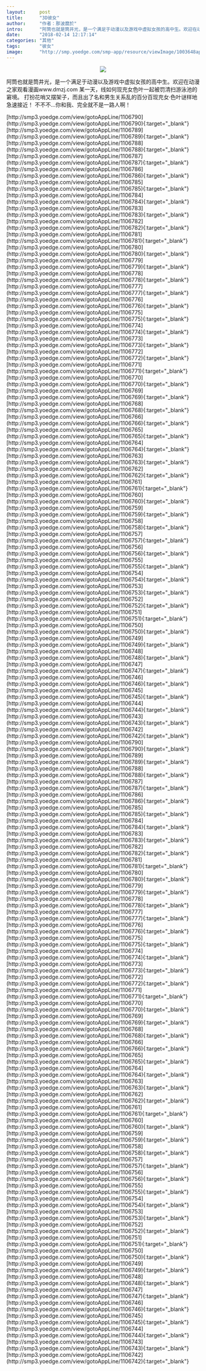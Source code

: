 ```yaml
---
layout:     post
title:      "3D彼女"
author:     "作者：那波麿於"
intro:      "阿筒也就是筒井光，是一个满足于动漫以及游戏中虚拟女孩的高中生。欢迎在动漫之家观看漫画www.dmzj.com 某一天，线如何现充女色叶一起被罚清扫游泳池的窘境。 打扮花哨又摆架子，而且出了名和男生关系乱的百分百现充女·色叶谜样地急速接近！ 不不不…你和我、完全就不是一路人啊！"
date:       "2018-02-14 12:17:14"
categories: "其他"
tags:       "彼女"
image:      "http://smp.yoedge.com/smp-app/resource/viewImage/1003648appline.png"
---
```

<div style="text-align: center">
<p><img src="http://smp.yoedge.com/smp-app/resource/viewImage/1003648appline.png"/></p>
</div>
<p class="post-meta">
<span>阿筒也就是筒井光，是一个满足于动漫以及游戏中虚拟女孩的高中生。欢迎在动漫之家观看漫画www.dmzj.com 某一天，线如何现充女色叶一起被罚清扫游泳池的窘境。 打扮花哨又摆架子，而且出了名和男生关系乱的百分百现充女·色叶谜样地急速接近！ 不不不…你和我、完全就不是一路人啊！</span>
</p>
[http://smp3.yoedge.com/view/gotoAppLine/1106790](http://smp3.yoedge.com/view/gotoAppLine/1106790){:target="_blank"}
[http://smp3.yoedge.com/view/gotoAppLine/1106789](http://smp3.yoedge.com/view/gotoAppLine/1106789){:target="_blank"}
[http://smp3.yoedge.com/view/gotoAppLine/1106788](http://smp3.yoedge.com/view/gotoAppLine/1106788){:target="_blank"}
[http://smp3.yoedge.com/view/gotoAppLine/1106787](http://smp3.yoedge.com/view/gotoAppLine/1106787){:target="_blank"}
[http://smp3.yoedge.com/view/gotoAppLine/1106786](http://smp3.yoedge.com/view/gotoAppLine/1106786){:target="_blank"}
[http://smp3.yoedge.com/view/gotoAppLine/1106785](http://smp3.yoedge.com/view/gotoAppLine/1106785){:target="_blank"}
[http://smp3.yoedge.com/view/gotoAppLine/1106784](http://smp3.yoedge.com/view/gotoAppLine/1106784){:target="_blank"}
[http://smp3.yoedge.com/view/gotoAppLine/1106783](http://smp3.yoedge.com/view/gotoAppLine/1106783){:target="_blank"}
[http://smp3.yoedge.com/view/gotoAppLine/1106782](http://smp3.yoedge.com/view/gotoAppLine/1106782){:target="_blank"}
[http://smp3.yoedge.com/view/gotoAppLine/1106781](http://smp3.yoedge.com/view/gotoAppLine/1106781){:target="_blank"}
[http://smp3.yoedge.com/view/gotoAppLine/1106780](http://smp3.yoedge.com/view/gotoAppLine/1106780){:target="_blank"}
[http://smp3.yoedge.com/view/gotoAppLine/1106779](http://smp3.yoedge.com/view/gotoAppLine/1106779){:target="_blank"}
[http://smp3.yoedge.com/view/gotoAppLine/1106778](http://smp3.yoedge.com/view/gotoAppLine/1106778){:target="_blank"}
[http://smp3.yoedge.com/view/gotoAppLine/1106777](http://smp3.yoedge.com/view/gotoAppLine/1106777){:target="_blank"}
[http://smp3.yoedge.com/view/gotoAppLine/1106776](http://smp3.yoedge.com/view/gotoAppLine/1106776){:target="_blank"}
[http://smp3.yoedge.com/view/gotoAppLine/1106775](http://smp3.yoedge.com/view/gotoAppLine/1106775){:target="_blank"}
[http://smp3.yoedge.com/view/gotoAppLine/1106774](http://smp3.yoedge.com/view/gotoAppLine/1106774){:target="_blank"}
[http://smp3.yoedge.com/view/gotoAppLine/1106773](http://smp3.yoedge.com/view/gotoAppLine/1106773){:target="_blank"}
[http://smp3.yoedge.com/view/gotoAppLine/1106772](http://smp3.yoedge.com/view/gotoAppLine/1106772){:target="_blank"}
[http://smp3.yoedge.com/view/gotoAppLine/1106771](http://smp3.yoedge.com/view/gotoAppLine/1106771){:target="_blank"}
[http://smp3.yoedge.com/view/gotoAppLine/1106770](http://smp3.yoedge.com/view/gotoAppLine/1106770){:target="_blank"}
[http://smp3.yoedge.com/view/gotoAppLine/1106769](http://smp3.yoedge.com/view/gotoAppLine/1106769){:target="_blank"}
[http://smp3.yoedge.com/view/gotoAppLine/1106768](http://smp3.yoedge.com/view/gotoAppLine/1106768){:target="_blank"}
[http://smp3.yoedge.com/view/gotoAppLine/1106766](http://smp3.yoedge.com/view/gotoAppLine/1106766){:target="_blank"}
[http://smp3.yoedge.com/view/gotoAppLine/1106765](http://smp3.yoedge.com/view/gotoAppLine/1106765){:target="_blank"}
[http://smp3.yoedge.com/view/gotoAppLine/1106764](http://smp3.yoedge.com/view/gotoAppLine/1106764){:target="_blank"}
[http://smp3.yoedge.com/view/gotoAppLine/1106763](http://smp3.yoedge.com/view/gotoAppLine/1106763){:target="_blank"}
[http://smp3.yoedge.com/view/gotoAppLine/1106762](http://smp3.yoedge.com/view/gotoAppLine/1106762){:target="_blank"}
[http://smp3.yoedge.com/view/gotoAppLine/1106761](http://smp3.yoedge.com/view/gotoAppLine/1106761){:target="_blank"}
[http://smp3.yoedge.com/view/gotoAppLine/1106760](http://smp3.yoedge.com/view/gotoAppLine/1106760){:target="_blank"}
[http://smp3.yoedge.com/view/gotoAppLine/1106759](http://smp3.yoedge.com/view/gotoAppLine/1106759){:target="_blank"}
[http://smp3.yoedge.com/view/gotoAppLine/1106758](http://smp3.yoedge.com/view/gotoAppLine/1106758){:target="_blank"}
[http://smp3.yoedge.com/view/gotoAppLine/1106757](http://smp3.yoedge.com/view/gotoAppLine/1106757){:target="_blank"}
[http://smp3.yoedge.com/view/gotoAppLine/1106756](http://smp3.yoedge.com/view/gotoAppLine/1106756){:target="_blank"}
[http://smp3.yoedge.com/view/gotoAppLine/1106755](http://smp3.yoedge.com/view/gotoAppLine/1106755){:target="_blank"}
[http://smp3.yoedge.com/view/gotoAppLine/1106754](http://smp3.yoedge.com/view/gotoAppLine/1106754){:target="_blank"}
[http://smp3.yoedge.com/view/gotoAppLine/1106753](http://smp3.yoedge.com/view/gotoAppLine/1106753){:target="_blank"}
[http://smp3.yoedge.com/view/gotoAppLine/1106752](http://smp3.yoedge.com/view/gotoAppLine/1106752){:target="_blank"}
[http://smp3.yoedge.com/view/gotoAppLine/1106751](http://smp3.yoedge.com/view/gotoAppLine/1106751){:target="_blank"}
[http://smp3.yoedge.com/view/gotoAppLine/1106750](http://smp3.yoedge.com/view/gotoAppLine/1106750){:target="_blank"}
[http://smp3.yoedge.com/view/gotoAppLine/1106749](http://smp3.yoedge.com/view/gotoAppLine/1106749){:target="_blank"}
[http://smp3.yoedge.com/view/gotoAppLine/1106748](http://smp3.yoedge.com/view/gotoAppLine/1106748){:target="_blank"}
[http://smp3.yoedge.com/view/gotoAppLine/1106747](http://smp3.yoedge.com/view/gotoAppLine/1106747){:target="_blank"}
[http://smp3.yoedge.com/view/gotoAppLine/1106746](http://smp3.yoedge.com/view/gotoAppLine/1106746){:target="_blank"}
[http://smp3.yoedge.com/view/gotoAppLine/1106745](http://smp3.yoedge.com/view/gotoAppLine/1106745){:target="_blank"}
[http://smp3.yoedge.com/view/gotoAppLine/1106744](http://smp3.yoedge.com/view/gotoAppLine/1106744){:target="_blank"}
[http://smp3.yoedge.com/view/gotoAppLine/1106743](http://smp3.yoedge.com/view/gotoAppLine/1106743){:target="_blank"}
[http://smp3.yoedge.com/view/gotoAppLine/1106742](http://smp3.yoedge.com/view/gotoAppLine/1106742){:target="_blank"}
[http://smp3.yoedge.com/view/gotoAppLine/1106790](http://smp3.yoedge.com/view/gotoAppLine/1106790){:target="_blank"}
[http://smp3.yoedge.com/view/gotoAppLine/1106789](http://smp3.yoedge.com/view/gotoAppLine/1106789){:target="_blank"}
[http://smp3.yoedge.com/view/gotoAppLine/1106788](http://smp3.yoedge.com/view/gotoAppLine/1106788){:target="_blank"}
[http://smp3.yoedge.com/view/gotoAppLine/1106787](http://smp3.yoedge.com/view/gotoAppLine/1106787){:target="_blank"}
[http://smp3.yoedge.com/view/gotoAppLine/1106786](http://smp3.yoedge.com/view/gotoAppLine/1106786){:target="_blank"}
[http://smp3.yoedge.com/view/gotoAppLine/1106785](http://smp3.yoedge.com/view/gotoAppLine/1106785){:target="_blank"}
[http://smp3.yoedge.com/view/gotoAppLine/1106784](http://smp3.yoedge.com/view/gotoAppLine/1106784){:target="_blank"}
[http://smp3.yoedge.com/view/gotoAppLine/1106783](http://smp3.yoedge.com/view/gotoAppLine/1106783){:target="_blank"}
[http://smp3.yoedge.com/view/gotoAppLine/1106782](http://smp3.yoedge.com/view/gotoAppLine/1106782){:target="_blank"}
[http://smp3.yoedge.com/view/gotoAppLine/1106781](http://smp3.yoedge.com/view/gotoAppLine/1106781){:target="_blank"}
[http://smp3.yoedge.com/view/gotoAppLine/1106780](http://smp3.yoedge.com/view/gotoAppLine/1106780){:target="_blank"}
[http://smp3.yoedge.com/view/gotoAppLine/1106779](http://smp3.yoedge.com/view/gotoAppLine/1106779){:target="_blank"}
[http://smp3.yoedge.com/view/gotoAppLine/1106778](http://smp3.yoedge.com/view/gotoAppLine/1106778){:target="_blank"}
[http://smp3.yoedge.com/view/gotoAppLine/1106777](http://smp3.yoedge.com/view/gotoAppLine/1106777){:target="_blank"}
[http://smp3.yoedge.com/view/gotoAppLine/1106776](http://smp3.yoedge.com/view/gotoAppLine/1106776){:target="_blank"}
[http://smp3.yoedge.com/view/gotoAppLine/1106775](http://smp3.yoedge.com/view/gotoAppLine/1106775){:target="_blank"}
[http://smp3.yoedge.com/view/gotoAppLine/1106774](http://smp3.yoedge.com/view/gotoAppLine/1106774){:target="_blank"}
[http://smp3.yoedge.com/view/gotoAppLine/1106773](http://smp3.yoedge.com/view/gotoAppLine/1106773){:target="_blank"}
[http://smp3.yoedge.com/view/gotoAppLine/1106772](http://smp3.yoedge.com/view/gotoAppLine/1106772){:target="_blank"}
[http://smp3.yoedge.com/view/gotoAppLine/1106771](http://smp3.yoedge.com/view/gotoAppLine/1106771){:target="_blank"}
[http://smp3.yoedge.com/view/gotoAppLine/1106770](http://smp3.yoedge.com/view/gotoAppLine/1106770){:target="_blank"}
[http://smp3.yoedge.com/view/gotoAppLine/1106769](http://smp3.yoedge.com/view/gotoAppLine/1106769){:target="_blank"}
[http://smp3.yoedge.com/view/gotoAppLine/1106768](http://smp3.yoedge.com/view/gotoAppLine/1106768){:target="_blank"}
[http://smp3.yoedge.com/view/gotoAppLine/1106766](http://smp3.yoedge.com/view/gotoAppLine/1106766){:target="_blank"}
[http://smp3.yoedge.com/view/gotoAppLine/1106765](http://smp3.yoedge.com/view/gotoAppLine/1106765){:target="_blank"}
[http://smp3.yoedge.com/view/gotoAppLine/1106764](http://smp3.yoedge.com/view/gotoAppLine/1106764){:target="_blank"}
[http://smp3.yoedge.com/view/gotoAppLine/1106763](http://smp3.yoedge.com/view/gotoAppLine/1106763){:target="_blank"}
[http://smp3.yoedge.com/view/gotoAppLine/1106762](http://smp3.yoedge.com/view/gotoAppLine/1106762){:target="_blank"}
[http://smp3.yoedge.com/view/gotoAppLine/1106761](http://smp3.yoedge.com/view/gotoAppLine/1106761){:target="_blank"}
[http://smp3.yoedge.com/view/gotoAppLine/1106760](http://smp3.yoedge.com/view/gotoAppLine/1106760){:target="_blank"}
[http://smp3.yoedge.com/view/gotoAppLine/1106759](http://smp3.yoedge.com/view/gotoAppLine/1106759){:target="_blank"}
[http://smp3.yoedge.com/view/gotoAppLine/1106758](http://smp3.yoedge.com/view/gotoAppLine/1106758){:target="_blank"}
[http://smp3.yoedge.com/view/gotoAppLine/1106757](http://smp3.yoedge.com/view/gotoAppLine/1106757){:target="_blank"}
[http://smp3.yoedge.com/view/gotoAppLine/1106756](http://smp3.yoedge.com/view/gotoAppLine/1106756){:target="_blank"}
[http://smp3.yoedge.com/view/gotoAppLine/1106755](http://smp3.yoedge.com/view/gotoAppLine/1106755){:target="_blank"}
[http://smp3.yoedge.com/view/gotoAppLine/1106754](http://smp3.yoedge.com/view/gotoAppLine/1106754){:target="_blank"}
[http://smp3.yoedge.com/view/gotoAppLine/1106753](http://smp3.yoedge.com/view/gotoAppLine/1106753){:target="_blank"}
[http://smp3.yoedge.com/view/gotoAppLine/1106752](http://smp3.yoedge.com/view/gotoAppLine/1106752){:target="_blank"}
[http://smp3.yoedge.com/view/gotoAppLine/1106751](http://smp3.yoedge.com/view/gotoAppLine/1106751){:target="_blank"}
[http://smp3.yoedge.com/view/gotoAppLine/1106750](http://smp3.yoedge.com/view/gotoAppLine/1106750){:target="_blank"}
[http://smp3.yoedge.com/view/gotoAppLine/1106749](http://smp3.yoedge.com/view/gotoAppLine/1106749){:target="_blank"}
[http://smp3.yoedge.com/view/gotoAppLine/1106748](http://smp3.yoedge.com/view/gotoAppLine/1106748){:target="_blank"}
[http://smp3.yoedge.com/view/gotoAppLine/1106747](http://smp3.yoedge.com/view/gotoAppLine/1106747){:target="_blank"}
[http://smp3.yoedge.com/view/gotoAppLine/1106746](http://smp3.yoedge.com/view/gotoAppLine/1106746){:target="_blank"}
[http://smp3.yoedge.com/view/gotoAppLine/1106745](http://smp3.yoedge.com/view/gotoAppLine/1106745){:target="_blank"}
[http://smp3.yoedge.com/view/gotoAppLine/1106744](http://smp3.yoedge.com/view/gotoAppLine/1106744){:target="_blank"}
[http://smp3.yoedge.com/view/gotoAppLine/1106743](http://smp3.yoedge.com/view/gotoAppLine/1106743){:target="_blank"}
[http://smp3.yoedge.com/view/gotoAppLine/1106742](http://smp3.yoedge.com/view/gotoAppLine/1106742){:target="_blank"}


